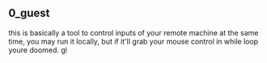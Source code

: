 ## 0_guest

this is basically a tool to control inputs of your remote machine
at the same time, you may run it locally, but if it'll grab your mouse control in while loop youre doomed. gl